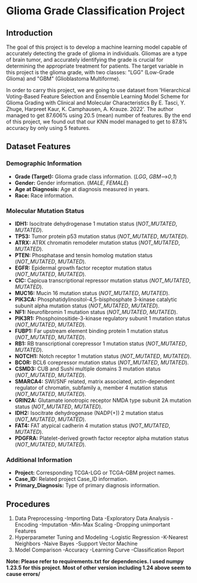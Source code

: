 # Glioma Grade Classification Project

## Introduction
The goal of this project is to develop a machine learning model capable of accurately detecting the grade of glioma in individuals. 
Gliomas are a type of brain tumor, and accurately identifying the grade is crucial for determining the appropriate treatment for patients. 
The target variable in this project is the glioma grade, with two classes: "LGG" (Low-Grade Glioma) and "GBM" (Glioblastoma Multiforme).

In order to carry this project, we are going to use dataset from 'Hierarchical Voting-Based Feature Selection and Ensemble Learning Model Scheme 
for Glioma Grading with Clinical and Molecular Characteristics By E. Tasci, Y. Zhuge, Harpreet Kaur, K. Camphausen, A. Krauze. 2022'. 
The author managed to get 87.606% using 20.5 (mean) number of features. By the end of this project, we found out that our KNN model managed to get to 87.8% accuracy 
by only using 5 features.

## Dataset Features

### Demographic Information

- **Grade (Target):** Glioma grade class information. (*LGG*, *GBM*-->*0*,*1*)
- **Gender:** Gender information. (*MALE*, *FEMALE*)
- **Age at Diagnosis:** Age at diagnosis measured in years.
- **Race:** Race information.

### Molecular Mutation Status

- **IDH1:** Isocitrate dehydrogenase 1 mutation status (*NOT_MUTATED*, *MUTATED*).
- **TP53:** Tumor protein p53 mutation status (*NOT_MUTATED*, *MUTATED*).
- **ATRX:** ATRX chromatin remodeler mutation status (*NOT_MUTATED*, *MUTATED*).
- **PTEN:** Phosphatase and tensin homolog mutation status (*NOT_MUTATED*, *MUTATED*).
- **EGFR:** Epidermal growth factor receptor mutation status (*NOT_MUTATED*, *MUTATED*).
- **CIC:** Capicua transcriptional repressor mutation status (*NOT_MUTATED*, *MUTATED*).
- **MUC16:** Mucin 16 mutation status (*NOT_MUTATED*, *MUTATED*).
- **PIK3CA:** Phosphatidylinositol-4,5-bisphosphate 3-kinase catalytic subunit alpha mutation status (*NOT_MUTATED*, *MUTATED*).
- **NF1:** Neurofibromin 1 mutation status (*NOT_MUTATED*, *MUTATED*).
- **PIK3R1:** Phosphoinositide-3-kinase regulatory subunit 1 mutation status (*NOT_MUTATED*, *MUTATED*).
- **FUBP1:** Far upstream element binding protein 1 mutation status (*NOT_MUTATED*, *MUTATED*).
- **RB1:** RB transcriptional corepressor 1 mutation status (*NOT_MUTATED*, *MUTATED*).
- **NOTCH1:** Notch receptor 1 mutation status (*NOT_MUTATED*, *MUTATED*).
- **BCOR:** BCL6 corepressor mutation status (*NOT_MUTATED*, *MUTATED*).
- **CSMD3:** CUB and Sushi multiple domains 3 mutation status (*NOT_MUTATED*, *MUTATED*).
- **SMARCA4:** SWI/SNF related, matrix associated, actin-dependent regulator of chromatin, subfamily a, member 4 mutation status (*NOT_MUTATED*, *MUTATED*).
- **GRIN2A:** Glutamate ionotropic receptor NMDA type subunit 2A mutation status (*NOT_MUTATED*, *MUTATED*).
- **IDH2:** Isocitrate dehydrogenase (NADP(+)) 2 mutation status (*NOT_MUTATED*, *MUTATED*).
- **FAT4:** FAT atypical cadherin 4 mutation status (*NOT_MUTATED*, *MUTATED*).
- **PDGFRA:** Platelet-derived growth factor receptor alpha mutation status (*NOT_MUTATED*, *MUTATED*).

### Additional Information

- **Project:** Corresponding TCGA-LGG or TCGA-GBM project names.
- **Case_ID:** Related project Case_ID information.
- **Primary_Diagnosis:** Type of primary diagnosis information.

## Procedures
1. Data Preprocessing
   -Importing Data
   -Exploratory Data Analysis
   -Encoding
   -Imputation
   -Min-Max Scaling
   -Dropping unimportant Features
2. Hyperparameter Tuning and Modeling
   -Logistic Regression
   -K-Nearest Neighbors
   -Naive Bayes
   -Support Vector Machine
3. Model Comparison
   -Accuracy
   -Learning Curve
   -Classification Report

**Note: Please refer to requirements.txt for dependencies. I used numpy 1.23.5 for this project. Most of other version including 1.24 above seem to cause errors/**

